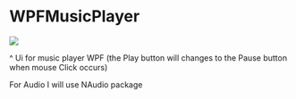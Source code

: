 # WPFMusicPlayer

![](https://media.giphy.com/media/iIALHlnuXJOoDsKIme/giphy.gif)



^ Ui for music player WPF (the Play button will changes to the Pause button when mouse Click occurs) 

For Audio I will use NAudio package

